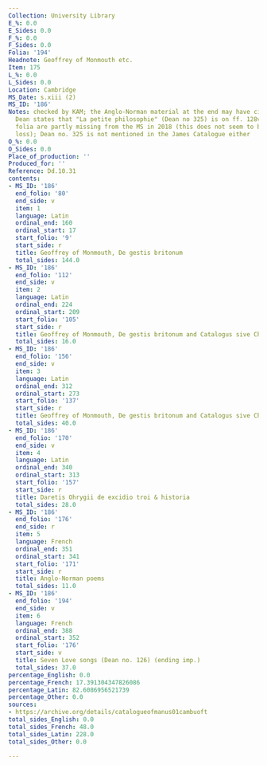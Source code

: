 ```yaml
---
Collection: University Library
E_%: 0.0
E_Sides: 0.0
F_%: 0.0
F_Sides: 0.0
Folia: '194'
Headnote: Geoffrey of Monmouth etc.
Item: 175
L_%: 0.0
L_Sides: 0.0
Location: Cambridge
MS_Date: s.xiii (2)
MS_ID: '186'
Notes: checked by KAM; the Anglo-Norman material at the end may have circulated separately;
  Dean states that "La petite philosophie" (Dean no 325) is on ff. 128v-146v but these
  folia are partly missing from the MS in 2018 (this does not seem to be a recent
  loss); Dean no. 325 is not mentioned in the James Catalogue either
O_%: 0.0
O_Sides: 0.0
Place_of_production: ''
Produced_for: ''
Reference: Dd.10.31
contents:
- MS_ID: '186'
  end_folio: '80'
  end_side: v
  item: 1
  language: Latin
  ordinal_end: 160
  ordinal_start: 17
  start_folio: '9'
  start_side: r
  title: Geoffrey of Monmouth, De gestis britonum
  total_sides: 144.0
- MS_ID: '186'
  end_folio: '112'
  end_side: v
  item: 2
  language: Latin
  ordinal_end: 224
  ordinal_start: 209
  start_folio: '105'
  start_side: r
  title: Geoffrey of Monmouth, De gestis britonum and Catalogus sive Chronica
  total_sides: 16.0
- MS_ID: '186'
  end_folio: '156'
  end_side: v
  item: 3
  language: Latin
  ordinal_end: 312
  ordinal_start: 273
  start_folio: '137'
  start_side: r
  title: Geoffrey of Monmouth, De gestis britonum and Catalogus sive Chronica
  total_sides: 40.0
- MS_ID: '186'
  end_folio: '170'
  end_side: v
  item: 4
  language: Latin
  ordinal_end: 340
  ordinal_start: 313
  start_folio: '157'
  start_side: r
  title: Daretis Ohrygii de excidio troi & historia
  total_sides: 28.0
- MS_ID: '186'
  end_folio: '176'
  end_side: r
  item: 5
  language: French
  ordinal_end: 351
  ordinal_start: 341
  start_folio: '171'
  start_side: r
  title: Anglo-Norman poems
  total_sides: 11.0
- MS_ID: '186'
  end_folio: '194'
  end_side: v
  item: 6
  language: French
  ordinal_end: 388
  ordinal_start: 352
  start_folio: '176'
  start_side: v
  title: Seven Love songs (Dean no. 126) (ending imp.)
  total_sides: 37.0
percentage_English: 0.0
percentage_French: 17.391304347826086
percentage_Latin: 82.6086956521739
percentage_Other: 0.0
sources:
- https://archive.org/details/catalogueofmanus01cambuoft
total_sides_English: 0.0
total_sides_French: 48.0
total_sides_Latin: 228.0
total_sides_Other: 0.0

---
```


